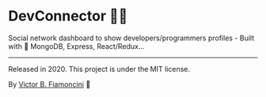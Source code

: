 # DevConnector 👨‍💻

Social network dashboard to show developers/programmers profiles - Built with 💚 MongoDB, Express, React/Redux... 

----------
Released in 2020. This project is under the MIT license.

By [Victor B. Fiamoncini](https://github.com/Victor-Fiamoncini) 🚀

